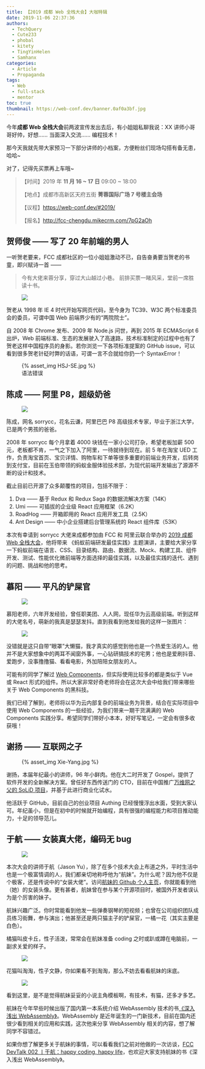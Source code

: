 ```yaml
---
title: 【2019 成都 Web 全栈大会】大咖特辑
date: 2019-11-06 22:37:36
authors:
  - TechQuery
  - Cute233
  - phobal
  - kitety
  - TingYinHelen
  - Samhanx
categories:
  - Article
  - Propaganda
tags:
  - Web
  - full-stack
  - mentor
toc: true
thumbnail: https://web-conf.dev/banner.0af0a3bf.jpg
---
```


今年**成都 Web 全栈大会**前两波宣传发出去后，有小姐姐私聊我说：XX 讲师小哥哥好帅，好想…… 当面深入交流…… 编程技术！

那今天我就先带大家预习一下部分讲师的小档案，方便粉丝们现场勾搭有备无患，哈哈~

对了，记得先买票再上车哦~

> 【时间】2019 年 **11 月 16 ~ 17 日** 09:00 ~ 18:00
>
> 【地点】成都市高新区天府五街 **菁蓉国际广场 7 号楼主会场**
>
> 【议程】https://web-conf.dev/#2019/
>
> 【报名】http://fcc-chengdu.mikecrm.com/7pG2aOh

## 贺师俊 —— 写了 20 年前端的男人

一听贺老要来，FCC 成都社区的一位小姐姐激动不已，自告奋勇要当贺老的书童，即兴赋诗一首 ——

> 今有大佬来蓉分享，穿过大山越过小巷。
> 前排买票一睹风采，堂前一席胜读十书。

<!-- more -->

<figure>
    <img src="/activity/conference/web-conf-2019-1/He-ShiJun.png">
</figure>

贺老从 1998 年 IE 4 时代开始写网页代码，至今身为 TC39、W3C 两个标准委员会的委员，可谓中国 Web 前端界少有的“两院院士”。

自 2008 年 Chrome 发布、2009 年 Node.js 问世，再到 2015 年 ECMAScript 6 出炉，Web 前端标准、生态的发展驶入了高速路，技术标准制定的过程中也有了贺老这样中国程序员的身影。若你浏览一下各项标准提案的 GitHub issue，可以看到很多贺老针砭时弊的话语，可谓一言不合就给你扔一个 SyntaxError！

<figure>
    {% asset_img HSJ-SE.jpg %}
    <figcaption>语法错误</figcaption>
</figure>

## 陈成 —— 阿里 P8，超级奶爸

<figure>
    <img src="/activity/conference/web-conf-2019-1/Chen-Cheng.jpeg">
</figure>

陈成，网名 sorrycc，花名云谦，阿里巴巴 P8 高级技术专家，毕业于浙江大学，已是两个男孩的爸爸。

2008 年 sorrycc 每个月拿着 4000 块钱在一家小公司打杂，希望老板加薪 500 元，老板都不肯，一气之下加入了阿里，一待就待到现在。前 5 年在淘宝 UED 工作，负责淘宝首页、宝贝详情、购物车和下单等很多重要的前端业务开发，后转岗到支付宝，目前在玉伯带领的蚂蚁金服体验技术部，为现代前端开发输出了源源不断的设计和技术。

截止目前已开源了众多颠覆性的项目，包括不限于：

1. Dva —— 基于 Redux 和 Redux Saga 的数据流解决方案（14K）
2. Umi —— 可插拔的企业级 React 应用框架（6.2K）
3. RoadHog —— 开箱即用的 React 应用开发工具（2.5K）
4. Ant Design —— 中小企业搭建后台管理系统的 React 组件库（53K）

本次有幸请到 sorrycc 大佬来成都参加由 FCC 和 阿里云联合举办的 [2019 成都 Web 全栈大会][1]，他将带来 《蚂蚁前端研发最佳实践》主题演讲，主要给大家分享一下蚂蚁前端在语言、CSS、目录结构、路由、数据流、Mock、构建工具、组件开发、测试、性能优化微前端等方面选择的最佳实践，以及最佳实践的迭代、遇到的问题、挑战和他的思考。

## 慕阳 —— 平凡的铲屎官

<figure>
    <img src="/activity/conference/web-conf-2019-0/MuYang.jpeg">
</figure>

慕阳老师，六年开发经验，曾任职美团、人人网，现任华为云高级前端。听到这样的大佬名号，萌新的我真是瑟瑟发抖。直到我看到他发给我的这样一张图片：

<figure>
    <img src="https://user-images.githubusercontent.com/22906933/67954716-5f59ec00-fc2c-11e9-9d16-df94dab13022.png">
</figure>

没错就是这只自带“眼罩”大懒猫，我才真实的感觉到他也是一个热爱生活的人。他并不是大家想象中的两耳不闻窗外事，一心钻研搞技术的宅男；他也是爱刷抖音、爱跑步，没事撸撸猫、看看电影，外加陪陪女朋友的人。

可能有的同学了解过 [Web Components][2]，但实际使用比较多的都是类似于 Vue 或 React 形式的组件。所以大家非常好奇老师将会在这次大会中给我们带来哪些关于 Web Components 的黑科技。

我们已经了解到，老师将以华为云内部复杂的前端业务为背景，结合在实际项目中使用 Web Components 的一些经验，为我们带来一期干货满满的 Web Components 实践分享。希望同学们带好小本本，好好写笔记，一定会有很多收获哦！

## 谢扬 —— 互联网之子

<figure>
    {% asset_img Xie-Yang.jpg %}
</figure>

谢扬，本届年纪最小的讲师，96 年小鲜肉。他在大二时开发了 Gospel，提供了软件开发的全新解决方案。曾任好东西传送门的 CTO，目前在中国推广[万维网之父的 SoLiD 项目][3]，并基于此进行商业化试水。

他活跃于 GitHub，目前自己的创业项目 Authing 已经慢慢浮出水面，受到大家认可。年纪虽小，但是在初中的时候就开始编程，具有很强的编程能力和项目推动能力，十足的领导范儿。

## 于航 —— 女装真大佬，编码无 bug

<figure>
    <img src="/activity/conference/web-conf-2019-1/Yu-Hang.jpeg">
</figure>

本次大会的讲师于航（Jason Yu），除了在多个技术大会上布道之外，平时生活中也是一个极富情调的人，我们都亲切地称呼他为“航妹”。为什么呢？因为他不仅是个极客，还是传说中的“女装大佬”。访问[航妹的 Github 个人主页][4]，你就能看到他（她）的女装头像。更有甚者，航妹曾在参与某个开源项目时，被国外开发者误认为是个厉害的妹子。

航妹兴趣广泛。你时常能看到他发一些弹奏钢琴的短视频；也曾在公司组织团队成员练习街舞，参与演出；他甚至还是两只猫主子的铲屎官，一橘一花（其实主要是白色）。

橘猫叫皮卡丘，性子活泼，常常会在航妹准备 coding 之时或趴或蹲在电脑前，一副求关爱的样子。

<figure>
    <img src="https://user-images.githubusercontent.com/16429512/68354956-c0138800-0148-11ea-9166-c6bb1b4413c0.png">
</figure>

花猫叫淘淘，性子文静，你如果看不到淘淘，那么不妨去看看航妹的床底。

<figure>
    <img src="https://user-images.githubusercontent.com/16429512/68354930-aa9e5e00-0148-11ea-8064-6f404708b3b6.png">
</figure>

看到这里，是不是觉得航妹妥妥的小说主角模板啊，有技术，有猫，还多才多艺。

航妹在今年早些时候出版了国内第一本系统介绍 WebAssembly 技术的书[《深入浅出 WebAssembly》][5]。WebAssembly 是近年诞生的一门新技术，目前在国内还很少看到相关的应用和实践，这次他来分享 WebAssembly 相关的内容，想了解同学不容错过。

如果你想了解更多关于航妹的事情，可以看看我们之前对他做的一次访谈，[FCC DevTalk 002 丨于航：happy coding, happy life][6]，也欢迎大家支持航妹的书《深入浅出 WebAssembly》。

[1]: https://web-conf.dev/#2019/
[2]: https://www.webcomponents.org/
[3]: https://learnsolid.cn/
[4]: https://github.com/Becavalier
[5]: https://book.douban.com/subject/30368088/
[6]: https://chinese.freecodecamp.org/forum/t/topic/187
